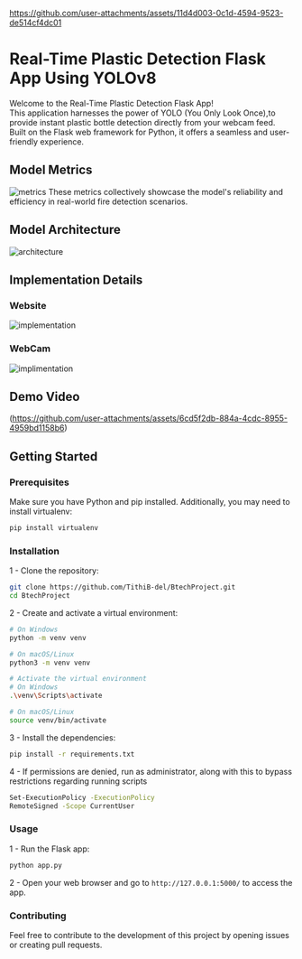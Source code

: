 
https://github.com/user-attachments/assets/11d4d003-0c1d-4594-9523-de514cf4dc01
# Real-Time Plastic Detection Flask App Using YOLOv8

Welcome to the Real-Time Plastic Detection Flask App! <br>
This application harnesses the power of YOLO (You Only Look Once),to provide instant plastic bottle detection directly from your webcam feed. <br>
Built on the Flask web framework for Python, it offers a seamless and user-friendly experience.
## Model Metrics
![metrics](https://github.com/user-attachments/assets/326d446b-4a60-40d2-85ca-6ed32fc9a1b7
)
These metrics collectively showcase the model's reliability and efficiency in real-world fire detection scenarios.
## Model Architecture
![architecture](https://github.com/user-attachments/assets/f05f7323-5740-4963-8f2e-3d11a1d8dea8
)
## Implementation Details
### Website 
![implementation](https://github.com/user-attachments/assets/94b14d34-b9c3-4d4e-b62b-c8442e832b76
)
### WebCam
![implimentation](https://github.com/user-attachments/assets/0bb327ab-8afd-427d-80ca-ad55af155f08
)
## Demo Video

(https://github.com/user-attachments/assets/6cd5f2db-884a-4cdc-8955-4959bd1158b6)


## Getting Started

### Prerequisites

Make sure you have Python and pip installed. Additionally, you may need to install virtualenv:

```bash
pip install virtualenv
```

### Installation

1 - Clone the repository:

```bash
git clone https://github.com/TithiB-del/BtechProject.git
cd BtechProject
```

2 - Create and activate a virtual environment:
```bash
# On Windows
python -m venv venv

# On macOS/Linux
python3 -m venv venv

# Activate the virtual environment
# On Windows
.\venv\Scripts\activate

# On macOS/Linux
source venv/bin/activate
```
3 - Install the dependencies:
```bash
pip install -r requirements.txt
```
4 - If permissions are denied, run as administrator, along with this to bypass restrictions regarding running scripts
```bash
Set-ExecutionPolicy -ExecutionPolicy
RemoteSigned -Scope CurrentUser
```

### Usage
1 - Run the Flask app:
```bash
python app.py
```
2 - Open your web browser and go to `http://127.0.0.1:5000/` to access the app.

### Contributing
Feel free to contribute to the development of this project by opening issues or creating pull requests.


